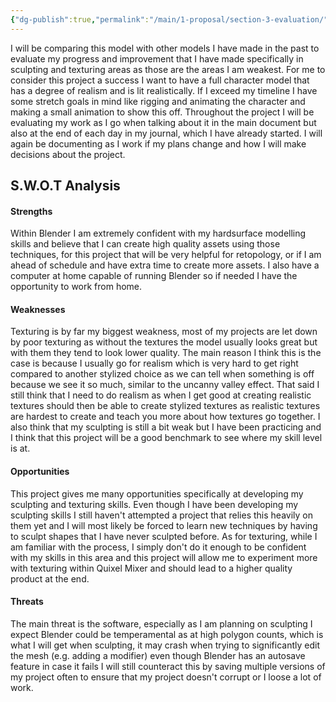 ```yaml
---
{"dg-publish":true,"permalink":"/main/1-proposal/section-3-evaluation/"}
---
```



I will be comparing this model with other models I have made in the past to evaluate my progress and improvement that I have made specifically in sculpting and texturing areas as those are the areas I am weakest. For me to consider this project a success I want to have a full character model that has a degree of realism and is lit realistically. If I exceed my timeline I have some stretch goals in mind like rigging and animating the character and making a small animation to show this off. Throughout the project I will be evaluating my work as I go when talking about it in the main document but also at the end of each day in my journal, which I have already started. I will again be documenting as I work if my plans change and how I will make decisions about the project.

## S.W.O.T Analysis

#### Strengths

Within Blender I am extremely confident with my hardsurface modelling skills and believe that I can create high quality assets using those techniques, for this project that will be very helpful for retopology, or if I am ahead of schedule and have extra time to create more assets. I also have a computer at home capable of running Blender so if needed I have the opportunity to work from home.

#### Weaknesses

Texturing is by far my biggest weakness, most of my projects are let down by poor texturing as without the textures the model usually looks great but with them they tend to look lower quality. The main reason I think this is the case is because I usually go for realism which is very hard to get right compared to another stylized choice as we can tell when something is off because we see it so much, similar to the uncanny valley effect. That said I still think that I need to do realism as when I get good at creating realistic textures should then be able to create stylized textures as realistic textures are hardest to create and teach you more about how textures go together. I also think that my sculpting is still a bit weak but I have been practicing and I think that this project will be a good benchmark to see where my skill level is at.

#### Opportunities

This project gives me many opportunities specifically at developing my sculpting and texturing skills. Even though I have been developing my sculpting skills I still haven't attempted a project that relies this heavily on them yet and I will most likely be forced to learn new techniques by having to sculpt shapes that I have never sculpted before. As for texturing, while I am familiar with the process, I simply don't do it enough to be confident with my skills in this area and this project will allow me to experiment more with texturing within Quixel Mixer and should lead to a higher quality product at the end.

#### Threats

The main threat is the software, especially as I am planning on sculpting I expect Blender could be temperamental as at high polygon counts, which is what I will get when sculpting, it may crash when trying to significantly edit the mesh (e.g. adding a modifier) even though Blender has an autosave feature in case it fails I will still counteract this by saving multiple versions of my project often to ensure that my project doesn't corrupt or I loose a lot of work.